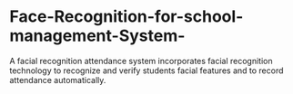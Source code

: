 # Face-Recognition-for-school-management-System-
A facial recognition attendance system incorporates facial recognition technology to recognize and verify students facial features and to record attendance automatically. 
